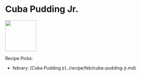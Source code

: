# Cuba Pudding Jr.

<img src="http://api.adorable.io/avatars/100/cubapud%40flavor.magazine" height="100" width="100" />

Recipe Picks:

- febrary: [Cuba Pudding jr(../recipe/feb/cuba-pudding-jr.md)

